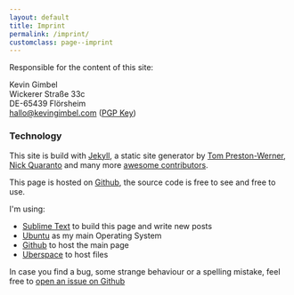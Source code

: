 ```yaml
---
layout: default
title: Imprint
permalink: /imprint/
customclass: page--imprint
---
```


Responsible for the content of this site:

Kevin Gimbel<br>
Wickerer Straße 33c<br>
DE-65439 Flörsheim<br>
[hallo@kevingimbel.com](mailto:hallo@kevingimbel.com) ([PGP Key](/public-key))

### Technology

This site is build with [Jekyll](http://jekyllrb.com), a static site generator by [Tom Preston-Werner](http://tom.preston-werner.com/), [Nick Quaranto](http://quaran.to/) and many more [awesome contributors](https://github.com/mojombo/jekyll/graphs/contributors).

This page is hosted on [Github](https://github.com/kevingimbel/kevingimbel.github.io), the source code is free to see and free to use. 

I'm using:

- [Sublime Text](http://sublimetext.com) to build this page and write new posts
- [Ubuntu](http://www.ubuntu.com/) as my main Operating System
- [Github](http://github.com) to host the main page
- [Uberspace](http://uberspace.de) to host files


In case you find a bug, some strange behaviour or a spelling mistake, feel free to [open an issue on Github](https://github.com/kevingimbel/kevingimbel.github.io/issues)